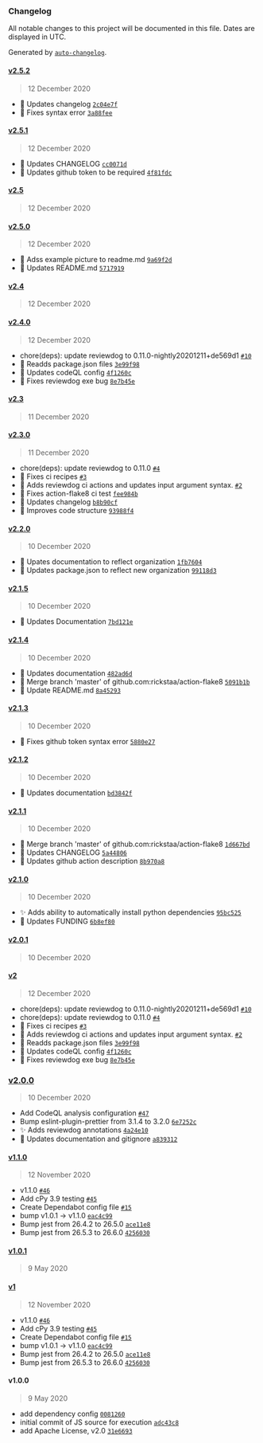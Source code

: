 ### Changelog

All notable changes to this project will be documented in this file. Dates are displayed in UTC.

Generated by [`auto-changelog`](https://github.com/CookPete/auto-changelog).

#### [v2.5.2](https://github.com/reviewdog/action-flake8/compare/v2.5.1...v2.5.2)

> 12 December 2020

- :memo: Updates changelog [`2c04e7f`](https://github.com/reviewdog/action-flake8/commit/2c04e7fda3e72feb815c931a72bcc8811094bf60)
- :art: Fixes syntax error [`3a88fee`](https://github.com/reviewdog/action-flake8/commit/3a88fee72d8e217c8a38aeb37d7eae441a9dbe9b)

#### [v2.5.1](https://github.com/reviewdog/action-flake8/compare/v2.5...v2.5.1)

> 12 December 2020

- :memo: Updates CHANGELOG [`cc0071d`](https://github.com/reviewdog/action-flake8/commit/cc0071dcf4f84b182c7effefad253ce6c48e4dbf)
- :wrench: Updates github token to be required [`4f81fdc`](https://github.com/reviewdog/action-flake8/commit/4f81fdc68b89c0b9805e4e1c363bbaf0cd28d807)

#### [v2.5](https://github.com/reviewdog/action-flake8/compare/v2.5.0...v2.5)

> 12 December 2020

#### [v2.5.0](https://github.com/reviewdog/action-flake8/compare/v2.4...v2.5.0)

> 12 December 2020

- :memo: Adss example picture to readme.md [`9a69f2d`](https://github.com/reviewdog/action-flake8/commit/9a69f2dda430ec7f7705c7cb518de3dc4258f554)
- :memo: Updates README.md [`5717919`](https://github.com/reviewdog/action-flake8/commit/5717919e4e5fefa08421e5d9c6329b5ec5aecf10)

#### [v2.4](https://github.com/reviewdog/action-flake8/compare/v2.4.0...v2.4)

> 12 December 2020

#### [v2.4.0](https://github.com/reviewdog/action-flake8/compare/v2.3...v2.4.0)

> 12 December 2020

- chore(deps): update reviewdog to 0.11.0-nightly20201211+de569d1 [`#10`](https://github.com/reviewdog/action-flake8/pull/10)
- :bug: Readds package.json files [`3e99f98`](https://github.com/reviewdog/action-flake8/commit/3e99f98d8776c869dcb3885cb1aaefd1ed6ee8f5)
- :wrench: Updates codeQL config [`4f1260c`](https://github.com/reviewdog/action-flake8/commit/4f1260c809c40d9b645c78f07e244bcd42ea0b6f)
- :bug: Fixes reviewdog exe bug [`8e7b45e`](https://github.com/reviewdog/action-flake8/commit/8e7b45e14cbf4923cd33fe0faa7c5fa90f8c4f1a)

#### [v2.3](https://github.com/reviewdog/action-flake8/compare/v2.3.0...v2.3)

> 11 December 2020

#### [v2.3.0](https://github.com/reviewdog/action-flake8/compare/v2.2.0...v2.3.0)

> 11 December 2020

- chore(deps): update reviewdog to 0.11.0 [`#4`](https://github.com/reviewdog/action-flake8/pull/4)
- :green_heart: Fixes ci recipes [`#3`](https://github.com/reviewdog/action-flake8/pull/3)
- :green_heart: Adds reviewdog ci actions and updates input argument syntax. [`#2`](https://github.com/reviewdog/action-flake8/pull/2)
- :bug: Fixes action-flake8 ci test [`fee984b`](https://github.com/reviewdog/action-flake8/commit/fee984b678e6088f3d8862d501b08131e254f891)
- :memo: Updates changelog [`b8b90cf`](https://github.com/reviewdog/action-flake8/commit/b8b90cfbc405dd216cd221775a864af110829fc4)
- :art: Improves code structure [`93988f4`](https://github.com/reviewdog/action-flake8/commit/93988f43e30a5b126b549e82dbfa8e24327c181f)

#### [v2.2.0](https://github.com/reviewdog/action-flake8/compare/v2.1.5...v2.2.0)

> 10 December 2020

- :memo: Upates documentation to reflect organization [`1fb7604`](https://github.com/reviewdog/action-flake8/commit/1fb760482677fbaaa7985e54aa71fa6274c29ef7)
- :wrench: Updates package.json to reflect new organization [`99118d3`](https://github.com/reviewdog/action-flake8/commit/99118d3f43aa47361dec2b1832639c5d803a263f)

#### [v2.1.5](https://github.com/reviewdog/action-flake8/compare/v2.1.4...v2.1.5)

> 10 December 2020

- :memo: Updates Documentation [`7bd121e`](https://github.com/reviewdog/action-flake8/commit/7bd121e581dfc57812251c2980c0def32a9a0406)

#### [v2.1.4](https://github.com/reviewdog/action-flake8/compare/v2.1.3...v2.1.4)

> 10 December 2020

- :memo: Updates documentation [`482ad6d`](https://github.com/reviewdog/action-flake8/commit/482ad6d06320b43aec525946d2556e4f294654c8)
- :twisted_rightwards_arrows: Merge branch 'master' of github.com:rickstaa/action-flake8 [`5091b1b`](https://github.com/reviewdog/action-flake8/commit/5091b1b354b9d78204008b9b7dac8d982e5c7a03)
- :memo: Update README.md [`8a45293`](https://github.com/reviewdog/action-flake8/commit/8a45293c6e369e7049ef47694ea4ab08227a7476)

#### [v2.1.3](https://github.com/reviewdog/action-flake8/compare/v2.1.2...v2.1.3)

> 10 December 2020

- :bug: Fixes github token syntax error [`5880e27`](https://github.com/reviewdog/action-flake8/commit/5880e27bc562af77727ddc1e10d232061f4e16f8)

#### [v2.1.2](https://github.com/reviewdog/action-flake8/compare/v2.1.1...v2.1.2)

> 10 December 2020

- :memo: Updates documentation [`bd3842f`](https://github.com/reviewdog/action-flake8/commit/bd3842ffa8d983538365252489469107da943149)

#### [v2.1.1](https://github.com/reviewdog/action-flake8/compare/v2.1.0...v2.1.1)

> 10 December 2020

- :twisted_rightwards_arrows: Merge branch 'master' of github.com:rickstaa/action-flake8 [`1d667bd`](https://github.com/reviewdog/action-flake8/commit/1d667bd7d3af498e2e15aa37bc954c39b8cbd23e)
- :memo: Updates CHANGELOG [`5a44806`](https://github.com/reviewdog/action-flake8/commit/5a4480643643243b10a83637318d12877e0e4ef2)
- :wrench: Updates github action description [`8b970a8`](https://github.com/reviewdog/action-flake8/commit/8b970a86fcc83da121aced85f68db0cc2cde4fa3)

#### [v2.1.0](https://github.com/reviewdog/action-flake8/compare/v2.0.1...v2.1.0)

> 10 December 2020

- :sparkles: Adds ability to automatically install python dependencies [`95bc525`](https://github.com/reviewdog/action-flake8/commit/95bc52598de7587bf0c25b77b08989b51cc99805)
- :memo: Updates FUNDING [`6b8ef80`](https://github.com/reviewdog/action-flake8/commit/6b8ef80b7c49ff92fcd3596f776bd958522beca2)

#### [v2.0.1](https://github.com/reviewdog/action-flake8/compare/v2...v2.0.1)

> 10 December 2020

#### [v2](https://github.com/reviewdog/action-flake8/compare/v2.0.0...v2)

> 12 December 2020

- chore(deps): update reviewdog to 0.11.0-nightly20201211+de569d1 [`#10`](https://github.com/reviewdog/action-flake8/pull/10)
- chore(deps): update reviewdog to 0.11.0 [`#4`](https://github.com/reviewdog/action-flake8/pull/4)
- :green_heart: Fixes ci recipes [`#3`](https://github.com/reviewdog/action-flake8/pull/3)
- :green_heart: Adds reviewdog ci actions and updates input argument syntax. [`#2`](https://github.com/reviewdog/action-flake8/pull/2)
- :bug: Readds package.json files [`3e99f98`](https://github.com/reviewdog/action-flake8/commit/3e99f98d8776c869dcb3885cb1aaefd1ed6ee8f5)
- :wrench: Updates codeQL config [`4f1260c`](https://github.com/reviewdog/action-flake8/commit/4f1260c809c40d9b645c78f07e244bcd42ea0b6f)
- :bug: Fixes reviewdog exe bug [`8e7b45e`](https://github.com/reviewdog/action-flake8/commit/8e7b45e14cbf4923cd33fe0faa7c5fa90f8c4f1a)

### [v2.0.0](https://github.com/reviewdog/action-flake8/compare/v1.1.0...v2.0.0)

> 10 December 2020

- Add CodeQL analysis configuration [`#47`](https://github.com/reviewdog/action-flake8/pull/47)
- Bump eslint-plugin-prettier from 3.1.4 to 3.2.0 [`6e7252c`](https://github.com/reviewdog/action-flake8/commit/6e7252cf34ddd1c527e5d0e1d1b7b0f9f98ba5be)
- :sparkles: Adds reviewdog annotations [`4a24e10`](https://github.com/reviewdog/action-flake8/commit/4a24e107785122276b26bbb79b95eec8477b6d50)
- :memo: Updates documentation and gitignore [`a839312`](https://github.com/reviewdog/action-flake8/commit/a839312efa517d1694b9ba1f1fddd4ef52acde89)

#### [v1.1.0](https://github.com/reviewdog/action-flake8/compare/v1.0.1...v1.1.0)

> 12 November 2020

- v1.1.0 [`#46`](https://github.com/reviewdog/action-flake8/pull/46)
- Add cPy 3.9 testing [`#45`](https://github.com/reviewdog/action-flake8/pull/45)
- Create Dependabot config file [`#15`](https://github.com/reviewdog/action-flake8/pull/15)
- bump v1.0.1 -&gt; v1.1.0 [`eac4c99`](https://github.com/reviewdog/action-flake8/commit/eac4c9964d4a30773065976bbbcc78413a0f430f)
- Bump jest from 26.4.2 to 26.5.0 [`ace11e8`](https://github.com/reviewdog/action-flake8/commit/ace11e81a1e1b1b75d0b3428dfa6a2d1f53dc904)
- Bump jest from 26.5.3 to 26.6.0 [`4256030`](https://github.com/reviewdog/action-flake8/commit/4256030ad459a7dd69a1af49390f2958a4f2fcfa)

#### [v1.0.1](https://github.com/reviewdog/action-flake8/compare/v1...v1.0.1)

> 9 May 2020

#### [v1](https://github.com/reviewdog/action-flake8/compare/v1.0.0...v1)

> 12 November 2020

- v1.1.0 [`#46`](https://github.com/reviewdog/action-flake8/pull/46)
- Add cPy 3.9 testing [`#45`](https://github.com/reviewdog/action-flake8/pull/45)
- Create Dependabot config file [`#15`](https://github.com/reviewdog/action-flake8/pull/15)
- bump v1.0.1 -&gt; v1.1.0 [`eac4c99`](https://github.com/reviewdog/action-flake8/commit/eac4c9964d4a30773065976bbbcc78413a0f430f)
- Bump jest from 26.4.2 to 26.5.0 [`ace11e8`](https://github.com/reviewdog/action-flake8/commit/ace11e81a1e1b1b75d0b3428dfa6a2d1f53dc904)
- Bump jest from 26.5.3 to 26.6.0 [`4256030`](https://github.com/reviewdog/action-flake8/commit/4256030ad459a7dd69a1af49390f2958a4f2fcfa)

#### v1.0.0

> 9 May 2020

- add dependency config [`0081260`](https://github.com/reviewdog/action-flake8/commit/0081260a30ae115cd4e0dcd84405dfdf20a3563a)
- initial commit of JS source for execution [`adc43c8`](https://github.com/reviewdog/action-flake8/commit/adc43c8ef4b1c37819d1256e8c23aa3ed140a14a)
- add Apache License, v2.0 [`31e6693`](https://github.com/reviewdog/action-flake8/commit/31e66938b86696eda4f2ba4e8f834647dc3c5bb1)

